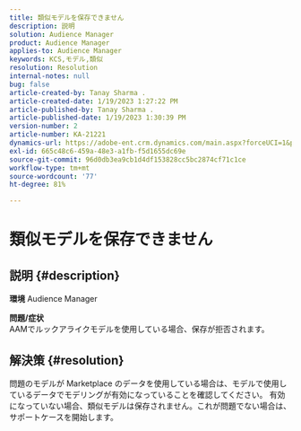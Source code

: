 ```yaml
---
title: 類似モデルを保存できません
description: 説明
solution: Audience Manager
product: Audience Manager
applies-to: Audience Manager
keywords: KCS,モデル,類似
resolution: Resolution
internal-notes: null
bug: false
article-created-by: Tanay Sharma .
article-created-date: 1/19/2023 1:27:22 PM
article-published-by: Tanay Sharma .
article-published-date: 1/19/2023 1:30:39 PM
version-number: 2
article-number: KA-21221
dynamics-url: https://adobe-ent.crm.dynamics.com/main.aspx?forceUCI=1&pagetype=entityrecord&etn=knowledgearticle&id=8a55e2fb-fc97-ed11-aad1-6045bd006e5a
exl-id: 665c48c6-459a-48e3-a1fb-f5d1655dc69e
source-git-commit: 96d0db3ea9cb1d4df153828cc5bc2874cf71c1ce
workflow-type: tm+mt
source-wordcount: '77'
ht-degree: 81%

---
```


# 類似モデルを保存できません

## 説明 {#description}

<b>環境</b>
Audience Manager


<b>問題/症状</b><br>AAMでルックアライクモデルを使用している場合、保存が拒否されます。<br>

## 解決策 {#resolution}


問題のモデルが Marketplace のデータを使用している場合は、モデルで使用しているデータでモデリングが有効になっていることを確認してください。 有効になっていない場合、類似モデルは保存されません。これが問題でない場合は、サポートケースを開始します。
